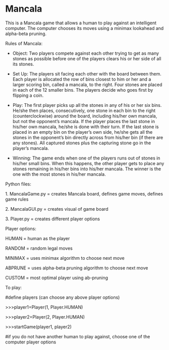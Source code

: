 Mancala
=======

This is a Mancala game that allows a human to play against an intelligent computer. 
The computer chooses its moves using a minimax lookahead and alpha-beta pruning. 

Rules of Mancala:

* Object:  Two players compete against each other trying to get as many stones as possible before one of the players clears his or her side of all its stones.

+ Set Up:  The players sit facing each other with the board between them.  Each player is allocated the row of bins closest to him or her and a larger scoring bin, called a mancala, to the right.  Four stones are placed in each of the 12 smaller bins.  The players decide who goes first by flipping a coin.

+ Play:  The first player picks up all the stones in any of his or her six bins.  He/she then places, consecutively, one stone in each bin to the right (counterclockwise) around the board, including his/her own mancala, but not the opponent’s mancala.  If the player places the last stone in his/her own mancala, he/she is done with their turn.  If the last stone is placed in an empty bin on the player’s own side, he/she gets all the stones in the opponent’s bin directly across from his/her bin (if there are any stones). All captured stones plus the capturing stone go in the player’s mancala.  

+ Winning:  The game ends when one of the players runs out of stones in his/her small bins.  When this happens, the other player gets to place any stones remaining in his/her bins into his/her mancala.  The winner is the one with the most stones in his/her mancala.


Python files:
<p> 1. MancalaGame.py = creates Mancala board, defines game moves, defines game rules </p>
<p> 2. MancalaGUI.py = creates visual of game board </p>
<p> 3. Player.py = creates different player options </p>

Player options: 
<p> HUMAN = human as the player </p>
<p> RANDOM = random legal moves </p>
<p> MINIMAX = uses minimax algorithm to choose next move</p>
<p> ABPRUNE = uses alpha-beta pruning algorithm to choose next move</p>
<p> CUSTOM = most optimal player using ab-pruning </p>

To play:
<p>#define players (can choose any above player options)</p>
<p>>>>player1=Player(1, Player.HUMAN)</p>
<p>>>>player2=Player(2, Player.HUMAN)</p>
<p>>>>startGame(player1, player2)</p>
<p>#if you do not have another human to play against, choose one of the computer player options</p>

